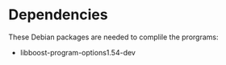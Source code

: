 # Dependencies

These Debian packages are needed to complile the prorgrams:

- libboost-program-options1.54-dev
